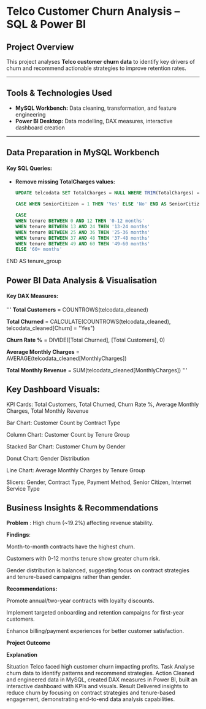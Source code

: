 # Telco Customer Churn Analysis – SQL & Power BI

## Project Overview

This project analyses **Telco customer churn data** to identify key drivers of churn and recommend actionable strategies to improve retention rates.

---

## Tools & Technologies Used

- **MySQL Workbench:** Data cleaning, transformation, and feature engineering
- **Power BI Desktop:** Data modelling, DAX measures, interactive dashboard creation

---

## Data Preparation in MySQL Workbench

#### Key SQL Queries:

- **Remove missing TotalCharges values:**
  ```sql
  UPDATE telcodata SET TotalCharges = NULL WHERE TRIM(TotalCharges) = '';

  CASE WHEN SeniorCitizen = 1 THEN 'Yes' ELSE 'No' END AS SeniorCitizenCategory

  CASE
  WHEN tenure BETWEEN 0 AND 12 THEN '0-12 months'
  WHEN tenure BETWEEN 13 AND 24 THEN '13-24 months'
  WHEN tenure BETWEEN 25 AND 36 THEN '25-36 months'
  WHEN tenure BETWEEN 37 AND 48 THEN '37-48 months'
  WHEN tenure BETWEEN 49 AND 60 THEN '49-60 months'
  ELSE '60+ months'
END AS tenure_group


## Power BI Data Analysis & Visualisation 

#### Key DAX Measures:

'''
**Total Customers** = COUNTROWS(telcodata_cleaned)

**Total Churned** = CALCULATE(COUNTROWS(telcodata_cleaned), telcodata_cleaned[Churn] = "Yes")

**Churn Rate %** = DIVIDE([Total Churned], [Total Customers], 0)

**Average Monthly Charges** = AVERAGE(telcodata_cleaned[MonthlyCharges])

**Total Monthly Revenue** = SUM(telcodata_cleaned[MonthlyCharges]) '''


## Key Dashboard Visuals:

KPI Cards: Total Customers, Total Churned, Churn Rate %, Average Monthly Charges, Total Monthly Revenue

Bar Chart: Customer Count by Contract Type

Column Chart: Customer Count by Tenure Group

Stacked Bar Chart: Customer Churn by Gender

Donut Chart: Gender Distribution

Line Chart: Average Monthly Charges by Tenure Group

Slicers: Gender, Contract Type, Payment Method, Senior Citizen, Internet Service Type

## Business Insights & Recommendations

**Problem** : High churn (~19.2%) affecting revenue stability.

**Findings**:

Month-to-month contracts have the highest churn.

Customers with 0-12 months tenure show greater churn risk.

Gender distribution is balanced, suggesting focus on contract strategies and tenure-based campaigns rather than gender.

**Recommendations:**

Promote annual/two-year contracts with loyalty discounts.

Implement targeted onboarding and retention campaigns for first-year customers.

Enhance billing/payment experiences for better customer satisfaction.

**Project Outcome**

**Explanation**

Situation	Telco faced high customer churn impacting profits.
Task Analyse churn data to identify patterns and recommend strategies.
Action	Cleaned and engineered data in MySQL, created DAX measures in Power BI, built an interactive dashboard with KPIs and visuals.
Result	Delivered insights to reduce churn by focusing on contract strategies and tenure-based engagement, demonstrating end-to-end data analysis capabilities.









  
